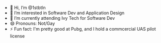 - 👋 Hi, I’m @1stbtln
- 👀 I’m interested in Software Dev and Application Design
- 🌱 I’m currently attending Ivy Tech for Software Dev
- 😄 Pronouns: Not/Gay
- ⚡ Fun fact: I'm pretty good at Pubg, and I hold a commcercial UAS pilot license

<!---
1stbtln/1stbtln is a ✨ special ✨ repository because its `README.md` (this file) appears on your GitHub profile.
You can click the Preview link to take a look at your changes.
--->
